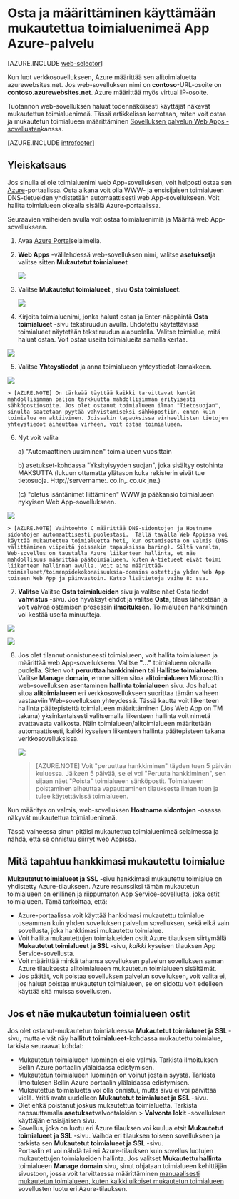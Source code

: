 <properties
    pageTitle="Azure-sovelluksen palvelun verkkosovelluksissa mukautetun toimialuenimen ostaminen"
    description="Opettele web App-ohjelmalla Azure-sovelluksen palvelun mukautetun toimialuenimen ostaminen."
    services="app-service\web"
    documentationCenter=""
    authors="rmcmurray"
    manager="wpickett"
    editor=""/>

<tags
    ms.service="app-service-web"
    ms.workload="web"
    ms.tgt_pltfrm="na"
    ms.devlang="na"
    ms.topic="article"
    ms.date="08/11/2016"
    ms.author="robmcm"/>

# <a name="buy-and-configure-a-custom-domain-name-in-azure-app-service"></a>Osta ja määrittäminen käyttämään mukautettua toimialuenimeä App Azure-palvelu

[AZURE.INCLUDE [web-selector](../../includes/websites-custom-domain-selector.md)]

Kun luot verkkosovellukseen, Azure määrittää sen alitoimialuetta azurewebsites.net. Jos web-sovelluksen nimi on **contoso**-URL-osoite on **contoso.azurewebsites.net**. Azure määrittää myös virtual IP-osoite.

Tuotannon web-sovelluksen haluat todennäköisesti käyttäjät näkevät mukautettua toimialuenimeä. Tässä artikkelissa kerrotaan, miten voit ostaa ja mukautetun toimialueen määrittäminen [Sovelluksen palvelun Web Apps -sovellusten](http://go.microsoft.com/fwlink/?LinkId=529714)kanssa. 

[AZURE.INCLUDE [introfooter](../../includes/custom-dns-web-site-intro-notes.md)]


## <a name="overview"></a>Yleiskatsaus

Jos sinulla ei ole toimialuenimi web App-sovelluksen, voit helposti ostaa sen [Azure](https://portal.azure.com/)-portaalissa. Osta aikana voit olla WWW- ja ensisijaisen toimialueen DNS-tietueiden yhdistetään automaattisesti web App-sovellukseen. Voit hallita toimialueen oikealla sisällä Azure-portaalissa.


Seuraavien vaiheiden avulla voit ostaa toimialuenimiä ja Määritä web App-sovellukseen.

1. Avaa [Azure Portal](https://portal.azure.com/)selaimella.

2. **Web Apps** -välilehdessä web-sovelluksen nimi, valitse **asetukset**ja valitse sitten **Mukautetut toimialueet**

    ![](./media/custom-dns-web-site-buydomains-web-app/dncmntask-cname-6.png)

3. Valitse **Mukautetut toimialueet** , sivu **Osta toimialueet**.

    ![](./media/custom-dns-web-site-buydomains-web-app/dncmntask-cname-buydomains-1.png)

4. Kirjoita toimialuenimi, jonka haluat ostaa ja Enter-näppäintä **Osta toimialueet** -sivu tekstiruudun avulla. Ehdotettu käytettävissä toimialueet näytetään tekstiruudun alapuolella. Valitse toimialue, mitä haluat ostaa. Voit ostaa useita toimialueita samalla kertaa. 

  ![](./media/custom-dns-web-site-buydomains-web-app/dncmntask-cname-buydomains-2.png)

5. Valitse **Yhteystiedot** ja anna toimialueen yhteystiedot-lomakkeen.

  ![](./media/custom-dns-web-site-buydomains-web-app/dncmntask-cname-buydomains-3.png)

    > [AZURE.NOTE] On tärkeää täyttää kaikki tarvittavat kentät mahdollisimman paljon tarkkuutta mahdollisimman erityisesti sähköpostiosoite. Jos olet ostanut toimialueen ilman "Tietosuojan", sinulta saatetaan pyytää vahvistamiseksi sähköpostiin, ennen kuin toimialue on aktiivinen. Joissakin tapauksissa virheellisten tietojen yhteystiedot aiheuttaa virheen, voit ostaa toimialueen. 

6. Nyt voit valita

    a) "Automaattinen uusiminen" toimialueen vuosittain
    
    b) asetukset-kohdassa "Yksityisyyden suojan", joka sisältyy ostohinta MAKSUTTA (lukuun ottamatta ylätason kuka rekisterin eivät tue tietosuoja. Http://servername:. co.in,. co.uk jne.)  
    
    (c) "oletus isäntänimet liittäminen" WWW ja pääkansio toimialueen nykyisen Web App-sovellukseen. 

  ![](./media/custom-dns-web-site-buydomains-web-app/dncmntask-cname-buydomains-2.5.png)
  
    > [AZURE.NOTE] Vaihtoehto C määrittää DNS-sidontojen ja Hostname sidontojen automaattisesti puolestasi.  Tällä tavalla Web Appissa voi käyttää mukautettua toimialuetta heti, kun ostamisesta on valmis (DNS välittäminen viipeitä joissakin tapauksissa baring). Siltä varalta, Web-sovellus on taustalla Azure liikenteen hallinta, et näe mahdollisuus määrittää päätoimialueen, kuten A-tietueet eivät toimi liikenteen hallinnan avulla. Voit aina määrittää-toimialueet/toimenpidekokonaisuuksia-domains ostettuja yhden Web App toiseen Web App ja päinvastoin. Katso lisätietoja vaihe 8: ssa. 
    
7. **Valitse** Valitse **Osta toimialueiden** sivu ja valitse näet Osta tiedot **vahvistus** -sivu. Jos hyväksyt ehdot ja valitse **Osta**, tilaus lähetetään ja voit valvoa ostamisen prosessin **ilmoituksen**. Toimialueen hankkiminen voi kestää useita minuutteja. 

  ![](./media/custom-dns-web-site-buydomains-web-app/dncmntask-cname-buydomains-4.png)

  ![](./media/custom-dns-web-site-buydomains-web-app/dncmntask-cname-buydomains-5.png)

8. Jos olet tilannut onnistuneesti toimialueen, voit hallita toimialueen ja määrittää web App-sovellukseen. Valitse **"..."** toimialueen oikealla puolella. Sitten voit **peruuttaa hankkiminen** tai **Hallitse toimialueen**. Valitse **Manage domain**, emme sitten sitoa **alitoimialueen** Microsoftin web-sovelluksen asentaminen **hallinta toimialueen** sivu. Jos haluat sitoa **alitoimialueen** eri verkkosovellukseen suorittaa tämän vaiheen vastaaviin Web-sovelluksen yhteydessä. Tässä kautta voit liikenteen hallinta päätepistettä toimialueen määrittäminen (Jos Web App on TM takana) yksinkertaisesti valitsemalla liikenteen hallinta voit nimetä avattavasta valikosta. Näin toimialueen/alitoimialueen määritetään automaattisesti, kaikki kyseisen liikenteen hallinta päätepisteen takana verkkosovelluksissa. 

    ![](./media/custom-dns-web-site-buydomains-web-app/dncmntask-cname-buydomains-6.png)

    > [AZURE.NOTE] Voit "peruuttaa hankkiminen" täyden tuen 5 päivän kuluessa. Jälkeen 5 päivää, se ei voi "Peruuta hankkiminen", sen sijaan näet "Poista" toimialueen sähköpostit. Toimialueen poistaminen aiheuttaa vapauttaminen tilauksesta ilman tuen ja tulee käytettävissä toimialueen. 

Kun määritys on valmis, web-sovelluksen **Hostname sidontojen** -osassa näkyvät mukautettua toimialuenimeä.

Tässä vaiheessa sinun pitäisi mukautettua toimialuenimeä selaimessa ja nähdä, että se onnistuu siirryt web Appissa.
 
## <a name="what-happens-to-the-custom-domain-you-bought"></a>Mitä tapahtuu hankkimasi mukautettu toimialue

**Mukautetut toimialueet ja SSL** -sivu hankkimasi mukautettu toimialue on yhdistetty Azure-tilaukseen. Azure resurssiksi tämän mukautetun toimialueen on erillinen ja riippumaton App Service-sovellusta, joka ostit toimialueen. Tämä tarkoittaa, että:

- Azure-portaalissa voit käyttää hankkimasi mukautettu toimialue useamman kuin yhden sovelluksen palvelun sovelluksen, sekä eikä vain sovellusta, joka hankkimasi mukautettu toimialue. 
- Voit hallita mukautettujen toimialueiden ostit Azure tilauksen siirtymällä **Mukautetut toimialueet ja SSL** -sivu, *kaikki* kyseisen tilauksen App Service-sovellusta.
- Voit määrittää minkä tahansa sovelluksen palvelun sovelluksen saman Azure tilauksesta alitoimialueen mukautetun toimialueen sisältämät.
- Jos päätät, voit poistaa sovelluksen palvelun sovelluksen, voit valita ei, jos haluat poistaa mukautetun toimialueen, se on sidottu voit edelleen käyttää sitä muissa sovellusten.

## <a name="if-you-cant-see-the-custom-domain-you-bought"></a>Jos et näe mukautetun toimialueen ostit

Jos olet ostanut-mukautetun toimialueessa **Mukautetut toimialueet ja SSL** -sivu, mutta eivät näy **hallitut toimialueet**-kohdassa mukautettu toimialue, tarkista seuraavat kohdat:

- Mukautetun toimialueen luominen ei ole valmis. Tarkista ilmoituksen Bellin Azure portaalin ylälaidassa edistymisen.
- Mukautetun toimialueen luominen on voinut jostain syystä. Tarkista ilmoituksen Bellin Azure portaalin ylälaidassa edistymisen.
- Mukautettua toimialuetta voi olla onnistui, mutta sivu ei voi päivittää vielä. Yritä avata uudelleen **Mukautetut toimialueet ja SSL** -sivu.
- Olet ehkä poistanut joskus mukautettua toimialuetta. Tarkista napsauttamalla **asetukset**valvontalokien > **Valvonta lokit** -sovelluksen käyttäjän ensisijaisen sivu. 
- Sovellus, joka on luotu eri Azure tilauksen voi kuulua etsit **Mukautetut toimialueet ja SSL** -sivu. Vaihda eri tilauksen toiseen sovellukseen ja tarkista sen **Mukautetut toimialueet ja SSL** -sivu.  
  Portaalin et voi nähdä tai eri Azure-tilauksen kuin sovellus luotujen mukautettujen toimialueiden hallinta. Jos valitset **Mukautettu hallinta** toimialueen **Manage domain** sivu, sinut ohjataan toimialueen kehittäjän sivustoon, jossa voit tarvittaessa määrittäminen   [manuaalisesti mukautetun toimialueen, kuten kaikki ulkoiset mukautetun toimialueen](web-sites-custom-domain-name.md)  
   sovellusten luotu eri Azure-tilauksen. 


